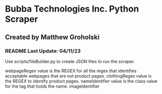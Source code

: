 # Bubba Technologies Inc. Python Scraper
## Created by Matthew Groholski
### README Last Update: 04/11/23

Use scripts/fileBuilder.py to create JSON files to run the scraper.

webpageRegex value is the REGEX for all the regex that identifies acceptable webpages that are not product pages.
clothingRegex value is the REGEX to identify product pages.
nameIdentifier value is the class value for the tag that holds the name.
imageIdentifier